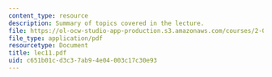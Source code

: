 ```yaml
---
content_type: resource
description: Summary of topics covered in the lecture.
file: https://ol-ocw-studio-app-production.s3.amazonaws.com/courses/2-002-mechanics-and-materials-ii-spring-2004/c651b01cd3c37ab94e04003c17c30e93_lec11.pdf
file_type: application/pdf
resourcetype: Document
title: lec11.pdf
uid: c651b01c-d3c3-7ab9-4e04-003c17c30e93
---
```

